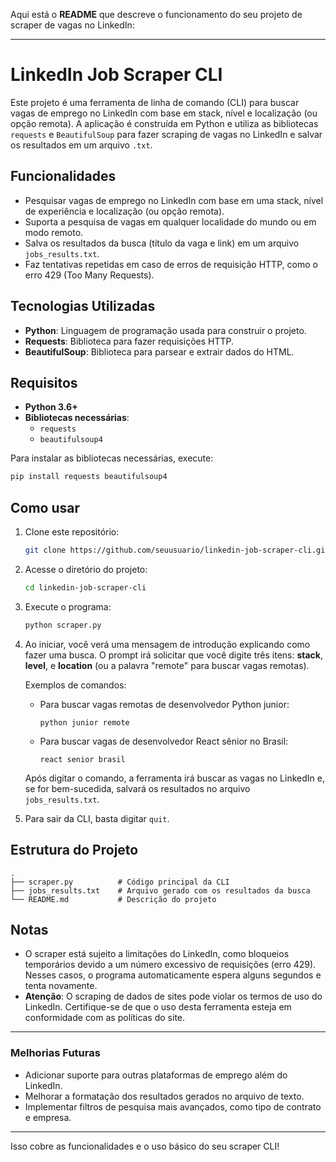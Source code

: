Aqui está o **README** que descreve o funcionamento do seu projeto de scraper de vagas no LinkedIn:

---

# LinkedIn Job Scraper CLI

Este projeto é uma ferramenta de linha de comando (CLI) para buscar vagas de emprego no LinkedIn com base em stack, nível e localização (ou opção remota). A aplicação é construída em Python e utiliza as bibliotecas `requests` e `BeautifulSoup` para fazer scraping de vagas no LinkedIn e salvar os resultados em um arquivo `.txt`.

## Funcionalidades

- Pesquisar vagas de emprego no LinkedIn com base em uma stack, nível de experiência e localização (ou opção remota).
- Suporta a pesquisa de vagas em qualquer localidade do mundo ou em modo remoto.
- Salva os resultados da busca (título da vaga e link) em um arquivo `jobs_results.txt`.
- Faz tentativas repetidas em caso de erros de requisição HTTP, como o erro 429 (Too Many Requests).

## Tecnologias Utilizadas

- **Python**: Linguagem de programação usada para construir o projeto.
- **Requests**: Biblioteca para fazer requisições HTTP.
- **BeautifulSoup**: Biblioteca para parsear e extrair dados do HTML.

## Requisitos

- **Python 3.6+**
- **Bibliotecas necessárias**:
    - `requests`
    - `beautifulsoup4`

Para instalar as bibliotecas necessárias, execute:

```bash
pip install requests beautifulsoup4
```

## Como usar

1. Clone este repositório:

   ```bash
   git clone https://github.com/seuusuario/linkedin-job-scraper-cli.git
   ```

2. Acesse o diretório do projeto:

   ```bash
   cd linkedin-job-scraper-cli
   ```

3. Execute o programa:

   ```bash
   python scraper.py
   ```

4. Ao iniciar, você verá uma mensagem de introdução explicando como fazer uma busca. O prompt irá solicitar que você digite três itens: **stack**, **level**, e **location** (ou a palavra "remote" para buscar vagas remotas).

   Exemplos de comandos:
   - Para buscar vagas remotas de desenvolvedor Python junior:
     ```
     python junior remote
     ```

   - Para buscar vagas de desenvolvedor React sênior no Brasil:
     ```
     react senior brasil
     ```

   Após digitar o comando, a ferramenta irá buscar as vagas no LinkedIn e, se for bem-sucedida, salvará os resultados no arquivo `jobs_results.txt`.

5. Para sair da CLI, basta digitar `quit`.

## Estrutura do Projeto

```
.
├── scraper.py          # Código principal da CLI
├── jobs_results.txt    # Arquivo gerado com os resultados da busca
└── README.md           # Descrição do projeto
```

## Notas

- O scraper está sujeito a limitações do LinkedIn, como bloqueios temporários devido a um número excessivo de requisições (erro 429). Nesses casos, o programa automaticamente espera alguns segundos e tenta novamente.
- **Atenção**: O scraping de dados de sites pode violar os termos de uso do LinkedIn. Certifique-se de que o uso desta ferramenta esteja em conformidade com as políticas do site.

---

### Melhorias Futuras

- Adicionar suporte para outras plataformas de emprego além do LinkedIn.
- Melhorar a formatação dos resultados gerados no arquivo de texto.
- Implementar filtros de pesquisa mais avançados, como tipo de contrato e empresa.

---

Isso cobre as funcionalidades e o uso básico do seu scraper CLI!
